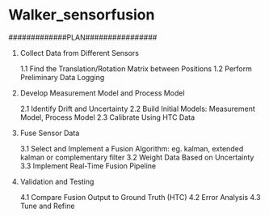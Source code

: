 # Walker_sensorfusion

#############PLAN################

1. Collect Data from Different Sensors

    1.1 Find the Translation/Rotation Matrix between Positions
    1.2 Perform Preliminary Data Logging

2. Develop Measurement Model and Process Model

    2.1 Identify Drift and Uncertainty
    2.2 Build Initial Models: Measurement Model, Process Model
    2.3 Calibrate Using HTC Data

3. Fuse Sensor Data

    3.1 Select and Implement a Fusion Algorithm: eg. kalman, extended kalman or complementary filter
    3.2 Weight Data Based on Uncertainty
    3.3 Implement Real-Time Fusion Pipeline

4. Validation and Testing

    4.1 Compare Fusion Output to Ground Truth (HTC)
    4.2 Error Analysis
    4.3 Tune and Refine

